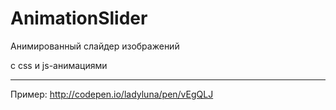 AnimationSlider
===============

Анимированный слайдер изображений

с css и js-анимациями

----
Пример:
http://codepen.io/ladyluna/pen/vEgQLJ
